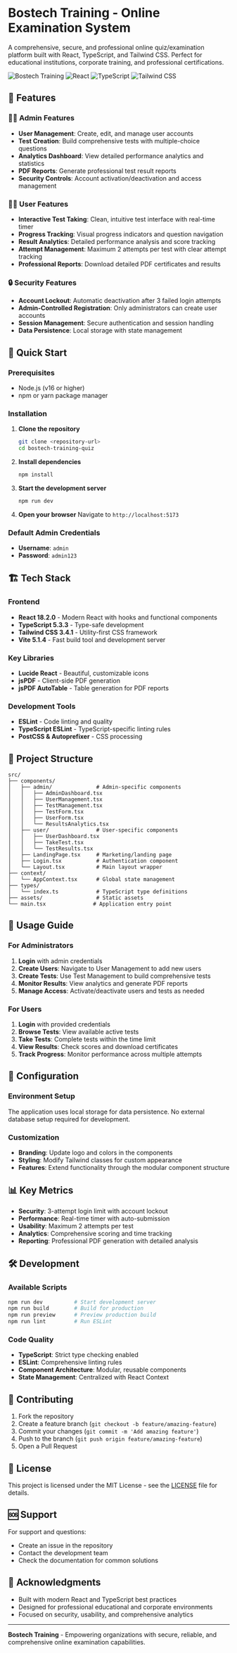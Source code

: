 # Bostech Training - Online Examination System

A comprehensive, secure, and professional online quiz/examination platform built with React, TypeScript, and Tailwind CSS. Perfect for educational institutions, corporate training, and professional certifications.

![Bostech Training](https://img.shields.io/badge/Bostech-Training-orange?style=for-the-badge)
![React](https://img.shields.io/badge/React-18.2.0-blue?style=flat-square&logo=react)
![TypeScript](https://img.shields.io/badge/TypeScript-5.3.3-blue?style=flat-square&logo=typescript)
![Tailwind CSS](https://img.shields.io/badge/Tailwind-3.4.1-blue?style=flat-square&logo=tailwindcss)

## 🌟 Features

### 👨‍💼 Admin Features
- **User Management**: Create, edit, and manage user accounts
- **Test Creation**: Build comprehensive tests with multiple-choice questions
- **Analytics Dashboard**: View detailed performance analytics and statistics
- **PDF Reports**: Generate professional test result reports
- **Security Controls**: Account activation/deactivation and access management

### 👨‍🎓 User Features
- **Interactive Test Taking**: Clean, intuitive test interface with real-time timer
- **Progress Tracking**: Visual progress indicators and question navigation
- **Result Analytics**: Detailed performance analysis and score tracking
- **Attempt Management**: Maximum 2 attempts per test with clear attempt tracking
- **Professional Reports**: Download detailed PDF certificates and results

### 🔒 Security Features
- **Account Lockout**: Automatic deactivation after 3 failed login attempts
- **Admin-Controlled Registration**: Only administrators can create user accounts
- **Session Management**: Secure authentication and session handling
- **Data Persistence**: Local storage with state management

## 🚀 Quick Start

### Prerequisites
- Node.js (v16 or higher)
- npm or yarn package manager

### Installation

1. **Clone the repository**
   ```bash
   git clone <repository-url>
   cd bostech-training-quiz
   ```

2. **Install dependencies**
   ```bash
   npm install
   ```

3. **Start the development server**
   ```bash
   npm run dev
   ```

4. **Open your browser**
   Navigate to `http://localhost:5173`

### Default Admin Credentials
- **Username**: `admin`
- **Password**: `admin123`

## 🏗️ Tech Stack

### Frontend
- **React 18.2.0** - Modern React with hooks and functional components
- **TypeScript 5.3.3** - Type-safe development
- **Tailwind CSS 3.4.1** - Utility-first CSS framework
- **Vite 5.1.4** - Fast build tool and development server

### Key Libraries
- **Lucide React** - Beautiful, customizable icons
- **jsPDF** - Client-side PDF generation
- **jsPDF AutoTable** - Table generation for PDF reports

### Development Tools
- **ESLint** - Code linting and quality
- **TypeScript ESLint** - TypeScript-specific linting rules
- **PostCSS & Autoprefixer** - CSS processing

## 📁 Project Structure

```
src/
├── components/
│   ├── admin/              # Admin-specific components
│   │   ├── AdminDashboard.tsx
│   │   ├── UserManagement.tsx
│   │   ├── TestManagement.tsx
│   │   ├── TestForm.tsx
│   │   ├── UserForm.tsx
│   │   └── ResultsAnalytics.tsx
│   ├── user/               # User-specific components
│   │   ├── UserDashboard.tsx
│   │   ├── TakeTest.tsx
│   │   └── TestResults.tsx
│   ├── LandingPage.tsx     # Marketing/landing page
│   ├── Login.tsx           # Authentication component
│   └── Layout.tsx          # Main layout wrapper
├── context/
│   └── AppContext.tsx      # Global state management
├── types/
│   └── index.ts            # TypeScript type definitions
├── assets/                 # Static assets
└── main.tsx               # Application entry point
```

## 🎯 Usage Guide

### For Administrators

1. **Login** with admin credentials
2. **Create Users**: Navigate to User Management to add new users
3. **Create Tests**: Use Test Management to build comprehensive tests
4. **Monitor Results**: View analytics and generate PDF reports
5. **Manage Access**: Activate/deactivate users and tests as needed

### For Users

1. **Login** with provided credentials
2. **Browse Tests**: View available active tests
3. **Take Tests**: Complete tests within the time limit
4. **View Results**: Check scores and download certificates
5. **Track Progress**: Monitor performance across multiple attempts

## 🔧 Configuration

### Environment Setup
The application uses local storage for data persistence. No external database setup required for development.

### Customization
- **Branding**: Update logo and colors in the components
- **Styling**: Modify Tailwind classes for custom appearance
- **Features**: Extend functionality through the modular component structure

## 📊 Key Metrics

- **Security**: 3-attempt login limit with account lockout
- **Performance**: Real-time timer with auto-submission
- **Usability**: Maximum 2 attempts per test
- **Analytics**: Comprehensive scoring and time tracking
- **Reporting**: Professional PDF generation with detailed analysis

## 🛠️ Development

### Available Scripts

```bash
npm run dev          # Start development server
npm run build        # Build for production
npm run preview      # Preview production build
npm run lint         # Run ESLint
```

### Code Quality
- **TypeScript**: Strict type checking enabled
- **ESLint**: Comprehensive linting rules
- **Component Architecture**: Modular, reusable components
- **State Management**: Centralized with React Context

## 🤝 Contributing

1. Fork the repository
2. Create a feature branch (`git checkout -b feature/amazing-feature`)
3. Commit your changes (`git commit -m 'Add amazing feature'`)
4. Push to the branch (`git push origin feature/amazing-feature`)
5. Open a Pull Request

## 📝 License

This project is licensed under the MIT License - see the [LICENSE](LICENSE) file for details.

## 🆘 Support

For support and questions:
- Create an issue in the repository
- Contact the development team
- Check the documentation for common solutions

## 🎉 Acknowledgments

- Built with modern React and TypeScript best practices
- Designed for professional educational and corporate environments
- Focused on security, usability, and comprehensive analytics

---

**Bostech Training** - Empowering organizations with secure, reliable, and comprehensive online examination capabilities.